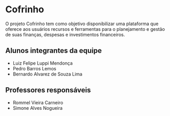 # Cofrinho

O projeto Cofrinho tem como objetivo disponibilizar uma plataforma que oferece aos usuários recursos e ferramentas para o planejamento e gestão de suas finanças, despesas e investimentos financeiros.

## Alunos integrantes da equipe

* Luiz Felipe Luppi Mendonça
* Pedro Barros Lemos
* Bernardo Alvarez de Souza Lima

## Professores responsáveis

* Rommel Vieira Carneiro
* Simone Alves Nogueira
